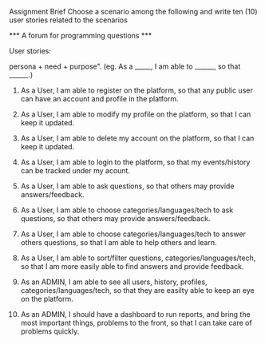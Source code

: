 Assignment
Brief
Choose a scenario among the following and write ten (10) user stories related to the scenarios

*** A forum for programming questions ***

User stories: 

persona + need + purpose". 
(eg. As a _____, I am able to ______, so that ______.)

1. As a User, I am able to register on the platform, so that any public user can have an account and profile in the platform.

2. As a User, I am able to modify my profile on the platform, so that I can keep it updated.

3. As a User, I am able to delete my account on the platform, so that I can keep it updated.

4. As a User, I am able to login to the platform, so that my events/history can be tracked under my acount.

5. As a User, I am able to ask questions, so that others may provide answers/feedback.

6. As a User, I am able to choose categories/languages/tech to ask questions, so that others may provide answers/feedback.

7. As a User, I am able to choose categories/languages/tech to answer others questions, so that I am able to help others and learn.

8. As a User, I am able to sort/filter questions, categories/languages/tech, so that I am more easily able to find answers and provide feedback.

9. As an ADMIN, I am able to see all users, history, profiles, categories/languages/tech, so that they are easilty able to keep an eye on the platform.

10. As an ADMIN, I should have a dashboard to run reports, and bring the most important things, problems to the front, so that I can take care of problems quickly.



